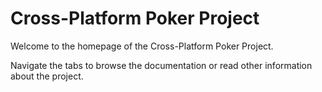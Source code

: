# Cross-Platform Poker Project
Welcome to the homepage of the Cross-Platform Poker Project.

Navigate the tabs to browse the documentation or read other information about the project.
